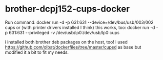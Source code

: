 # brother-dcpj152-cups-docker

Run command:  docker run -d -p 631:631 --device=/dev/bus/usb/003/002 cups
or (with printer drivers installed I think) this works, too: docker run -d -p 631:631 --privileged -v /dev/usb/lp0:/dev/usb/lp0 cups


i installed both brother deb packages on the host, too!
I used https://github.com/olbat/dockerfiles/tree/master/cupsd as base but modified it a bit to fit my needs. 
